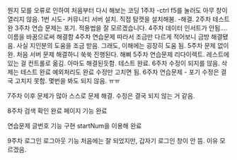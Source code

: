 뭔지 모를 오류로 인하여 처음부터 다시 해보는 코딩
1주차 
-ctrl f5를 눌러도 아무 창이 열리지 않음. 
1번 시도- 커뮤니티 서버 설치.
직접 탐캣을 설치해봄.
-해결. 
2주차
테스트 완
3주차
연습 문제는 포기. 
적용법을 잘 모르겠습니다. 
4주차
데이터 인서트가 안됨.... 
이름을 바꿈으로써 해결함
4주차 연습문제
따라서 조금만 다르게 적어보니 금방 해결됐음. 사실 지인분의 도움을 조금 받음.
그래도, 이해에는 굉장히 도움 됨. 
5주차
문제 없이 완. 
처음 서버 문제 해결하니 쑥쑥 진행된다. 해삐
5주차 연습문제
리다이렉트.
레스트에 있는 걸 컨트롤로 옮김. 
아마도 해결된듯함. 
테스트 완료. 
6주차
수정이 되지를 않음. 
삭제는 테스트 완료
예외처리도 완료
수정만 고치면 됨. 
6주차 연습문제 - 포기
수정은 결국 고치지 못함.
몇번을 봐도 되지 않음. ㅠㅠ

7주차
이후 문제가 많아 스스로 문제 해결.
수정은 결국 되지 않는 거 같음.

8주차
검색 확인 완료
페이지 기능 완료

연습문제
글번호 기능 구현
startNum을 이용해 완료 

9주차
로그인 로그아웃 기능
처음에는 잘 되었지만, 갑자기 로그인 창이 안 뜸. 이유 모르겠음. 

